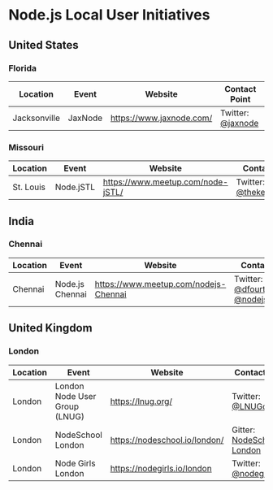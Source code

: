 # Node.js Local User Initiatives

## United States

### Florida
Location | Event | Website | Contact Point
-------- | ----- | ------- | -------------
Jacksonville | JaxNode | <https://www.jaxnode.com/> | Twitter: [@jaxnode](https://twitter.com/jaxnode?lang=en)


### Missouri

Location | Event | Website | Contact Point
-------- | ----- | ------- | -------------
St. Louis | Node.jSTL | <https://www.meetup.com/node-jSTL/> | Twitter: [@thekeithchester](https://twitter.com/thekeithchester?lang=fr)

## India

### Chennai

Location | Event | Website | Contact Point
-------- | ----- | ------- | -------------
Chennai | Node.js Chennai | <https://www.meetup.com/nodejs-Chennai> | Twitter: [@dfourthi](https://twitter.com/dfourthi), [@nodejs_chennai](https://twitter.com/nodejs_chennai)

## United Kingdom

### London

Location | Event | Website | Contact Point
-------- | ----- | ------- | -------------
London | London Node User Group (LNUG) | <https://lnug.org/> | Twitter: [@LNUGorg](https://twitter.com/LNUGorg)
London | NodeSchool London | <https://nodeschool.io/london/> | Gitter: [NodeSchool London](https://gitter.im/nodeschool/london)
London | Node Girls London | <https://nodegirls.io/london> | Twitter: [@nodegirls_ldn](https://twitter.com/nodegirls_ldn)

